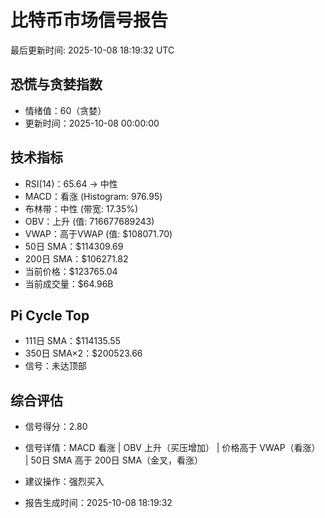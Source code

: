 # 比特币市场信号报告

最后更新时间: 2025-10-08 18:19:32 UTC

## 恐慌与贪婪指数
- 情绪值：60（贪婪）
- 更新时间：2025-10-08 00:00:00

## 技术指标
- RSI(14)：65.64 → 中性
- MACD：看涨 (Histogram: 976.95)
- 布林带：中性 (带宽: 17.35%)
- OBV：上升 (值: 716677689243)
- VWAP：高于VWAP (值: $108071.70)
- 50日 SMA：$114309.69
- 200日 SMA：$106271.82
- 当前价格：$123765.04
- 当前成交量：$64.96B

## Pi Cycle Top
- 111日 SMA：$114135.55
- 350日 SMA×2：$200523.66
- 信号：未达顶部

## 综合评估
- 信号得分：2.80
- 信号详情：MACD 看涨 | OBV 上升（买压增加） | 价格高于 VWAP（看涨） | 50日 SMA 高于 200日 SMA（金叉，看涨）
- 建议操作：强烈买入

- 报告生成时间：2025-10-08 18:19:32